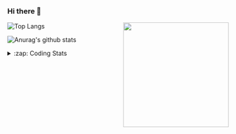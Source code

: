 ### Hi there 👋

<!--
**tao8687/tao8687** is a ✨ _special_ ✨ repository because its `README.md` (this file) appears on your GitHub profile.

Here are some ideas to get you started:

- 🔭 I’m currently working on ...
- 🌱 I’m currently learning ...
- 👯 I’m looking to collaborate on ...
- 🤔 I’m looking for help with ...
- 💬 Ask me about ...
- 📫 How to reach me: ...
- 😄 Pronouns: ...
- ⚡ Fun fact: ...
-->

<img align='right' src="https://media.giphy.com/media/M9gbBd9nbDrOTu1Mqx/giphy.gif" width="240">

  
![Top Langs](https://github-readme-stats.vercel.app/api/top-langs/?username=tao8687&layout=compact&title_color=23238E&text_color=A67D3D)

![Anurag's github stats](https://github-readme-stats.vercel.app/api?username=tao8687&show_icons=true&&text_color=A67D3D&title_color=23238E&show_icons=false&count_private=true&hide=stars)

<details>
  <summary>:zap: Coding Stats</summary>
  <br>
    
<!--START_SECTION:waka-->

```txt
From: 04 July 2024 - To: 11 July 2024

C++        12 hrs 14 mins  ████████████▒░░░░░░░░░░░░   49.60 %
YAML       2 hrs 51 mins   ███░░░░░░░░░░░░░░░░░░░░░░   11.61 %
Other      2 hrs 21 mins   ██▒░░░░░░░░░░░░░░░░░░░░░░   09.53 %
Markdown   1 hr 41 mins    █▓░░░░░░░░░░░░░░░░░░░░░░░   06.83 %
Python     1 hr 31 mins    █▓░░░░░░░░░░░░░░░░░░░░░░░   06.20 %
```

<!--END_SECTION:waka-->
</details>
